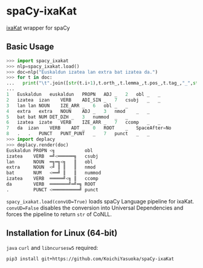 # spaCy-ixaKat

[ixaKat](http://ixa2.si.ehu.es/ixakat/ixa-pipe-dep-eu.php) wrapper for spaCy

## Basic Usage

```py
>>> import spacy_ixakat
>>> nlp=spacy_ixakat.load()
>>> doc=nlp("Euskaldun izatea lan extra bat izatea da.")
>>> for t in doc:
...   print("\t".join([str(t.i+1),t.orth_,t.lemma_,t.pos_,t.tag_,"_",str(0 if t.head==t else t.head.i+1),t.dep_,"_","_" if t.whitespace_ else "SpaceAfter=No"]))
...
1	Euskaldun	euskaldun	PROPN	ADJ	_	2	obl	_	_
2	izatea	izan	VERB	ADI_SIN	_	7	csubj	_	_
3	lan	lan	NOUN	IZE_ARR	_	6	obl	_	_
4	extra	extra	NOUN	ADJ	_	3	nmod	_	_
5	bat	bat	NUM	DET_DZH	_	3	nummod	_	_
6	izatea	izate	VERB	IZE_ARR	_	7	ccomp	_	_
7	da	izan	VERB	ADT	_	0	ROOT	_	SpaceAfter=No
8	.	.	PUNCT	PUNT_PUNT	_	7	punct	_	_
>>> import deplacy
>>> deplacy.render(doc)
Euskaldun PROPN <╗           obl
izatea    VERB  ═╝<══════╗   csubj
lan       NOUN  ═╗═╗<╗   ║   obl
extra     NOUN  <╝ ║ ║   ║   nmod
bat       NUM   <══╝ ║   ║   nummod
izatea    VERB  ═════╝<╗ ║   ccomp
da        VERB  ═══════╝═╝═╗ ROOT
.         PUNCT <══════════╝ punct
```

`spacy_ixakat.load(convUD=True)` loads spaCy Language pipeline for ixaKat. `convUD=False` disables the conversion into Universal Dependencies and forces the pipeline to return `str` of CoNLL.

## Installation for Linux (64-bit)

`java` `curl` and `libncursesw5` required:

```sh
pip3 install git+https://github.com/KoichiYasuoka/spaCy-ixaKat
```

